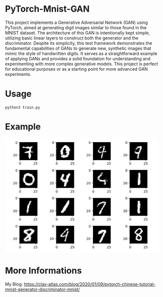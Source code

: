 # PyTorch-Mnist-GAN
This project implements a Generative Adversarial Network (GAN) using PyTorch, aimed at generating digit images similar to those found in the MNIST dataset. The architecture of this GAN is intentionally kept simple, utilizing basic linear layers to construct both the generator and the discriminator. Despite its simplicity, this test framework demonstrates the fundamental capabilities of GANs to generate new, synthetic images that mimic the style of handwritten digits. It serves as a straightforward example of applying GANs and provides a solid foundation for understanding and experimenting with more complex generative models. This project is perfect for educational purposes or as a starting point for more advanced GAN experiments.

# Usage
    python3 train.py

# Example
<img src="./imgs/result.png" alt="My cool output image"/>  

# More Informations
My Blog: https://clay-atlas.com/blog/2020/01/09/pytorch-chinese-tutorial-mnist-generator-discriminator-mnist/

